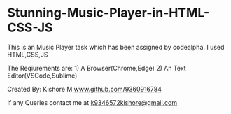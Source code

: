 # Stunning-Music-Player-in-HTML-CSS-JS

This is an Music Player task which has been assigned by codealpha. I used HTML,CSS,JS

The Reqiurements are: 1) A Browser(Chrome,Edge) 2) An Text Editor(VSCode,Sublime)

Created By: Kishore M www.github.com/9360916784

If any Queries contact me at k9346572kishore@gmail.com
